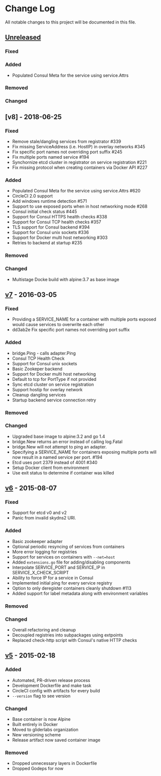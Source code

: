 # Change Log
All notable changes to this project will be documented in this file.

## [Unreleased][unreleased]
### Fixed

### Added
- Populated Consul Meta for the service using service.Attrs

### Removed

### Changed

## [v8] - 2018-06-25
### Fixed
- Remove stale/dangling services from registrator #339
- Fix missing ServiceAddress (i.e. HostIP) in overlay networks #345
- Fix specific port names not overriding port suffix #245
- Fix multiple ports named service #194
- Synchornize etcd cluster in registrator on service registration #221
- Fix missing protocol when creating containers via Docker API #227

### Added
- Populated Consul Meta for the service using service.Attrs #620
- CircleCI 2.0 support
- Add windows runtime detection #571
- Support to use exposed ports when in host networking mode #268
- Consul initial check status #445
- Support for Consul HTTPS health checks #338
- Support for Consul TCP health checks #357
- TLS support for Consul backend #394
- Support for Consul unix sockets #336
- Support for Docker multi host networking #303
- Retries to backend at startup #235

### Removed

### Changed
- Multistage Docke build with alpine:3.7 as base image


## [v7] - 2016-03-05
### Fixed
- Providing a SERVICE_NAME for a container with multiple ports exposed would cause services to overwrite each other
- dd3ab2e Fix specific port names not overriding port suffix

### Added
- bridge.Ping - calls adapter.Ping
- Consul TCP Health Check
- Support for Consul unix sockets
- Basic Zookeper backend
- Support for Docker multi host networking
- Default to tcp for PortType if not provided
- Sync etcd cluster on service registration
- Support hostip for overlay network
- Cleanup dangling services
- Startup backend service connection retry

### Removed

### Changed
- Upgraded base image to alpine:3.2 and go 1.4
- bridge.New returns an error instead of calling log.Fatal
- bridge.New will not attempt to ping an adapter.
- Specifying a SERVICE_NAME for containers exposing multiple ports will now result in a named service per port. #194
- Etcd uses port 2379 instead of 4001 #340
- Setup Docker client from environment
- Use exit status to determine if container was killed

## [v6] - 2015-08-07
### Fixed
- Support for etcd v0 and v2
- Panic from invalid skydns2 URI.

### Added
- Basic zookeeper adapter
- Optional periodic resyncing of services from containers
- More error logging for registries
- Support for services on containers with `--net=host`
- Added `extensions.go` file for adding/disabling components
- Interpolate SERVICE_PORT and SERVICE_IP in SERVICE_X_CHECK_SCRIPT
- Ability to force IP for a service in Consul
- Implemented initial ping for every service registry
- Option to only deregister containers cleanly shutdown #113
- Added support for label metadata along with environment variables

### Removed

### Changed
- Overall refactoring and cleanup
- Decoupled registries into subpackages using extpoints
- Replaced check-http script with Consul's native HTTP checks


## [v5] - 2015-02-18
### Added
- Automated, PR-driven release process
- Development Dockerfile and make task
- CircleCI config with artifacts for every build
- `--version` flag to see version

### Changed
- Base container is now Alpine
- Built entirely in Docker
- Moved to gliderlabs organization
- New versioning scheme
- Release artifact now saved container image

### Removed
- Dropped unnecessary layers in Dockerfile
- Dropped Godeps for now


[unreleased]: https://github.com/gliderlabs/registrator/compare/v7...HEAD
[v7]: https://github.com/gliderlabs/registrator/compare/v6...v7
[v6]: https://github.com/gliderlabs/registrator/compare/v5...v6
[v5]: https://github.com/gliderlabs/registrator/compare/v0.4.0...v5
